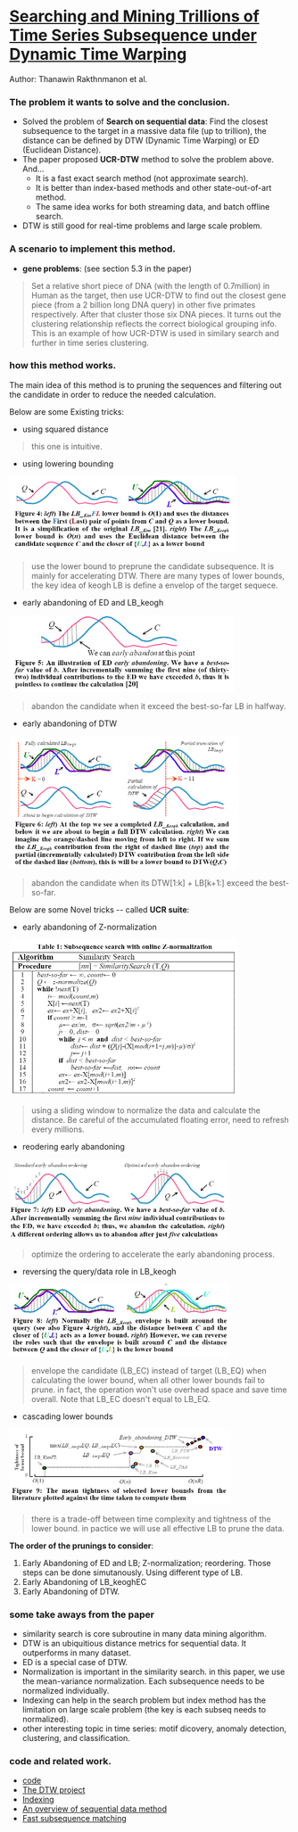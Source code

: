 
# [Searching and Mining Trillions of Time Series Subsequence under Dynamic Time Warping](https://github.com/lytinahome/Paper-collection/blob/master/Time%20Series%20Similarity/1.Searching%2Band%2BMining%2BTrillions%2Bof%2BTime%2BSeries%2BSubsequences%2Bunder%2BDynamic%2BTime%2BWarping.pdf)
Author: Thanawin Rakthnmanon et al. 
### The problem it wants to solve and the conclusion. 
- Solved the problem of **Search on sequential data**: Find the closest subsequence to the target in a massive data file (up to trillion), the distance can be defined by DTW (Dynamic Time Warping) or ED (Euclidean Distance).
- The paper proposed **UCR-DTW** method to solve the problem above. And...
  - It is a fast exact search method (not approximate search).
  - It is better than index-based methods and other state-out-of-art method. 
  - The same idea works for both streaming data, and batch offline search.
- DTW is still good for real-time problems and large scale problem.

### A scenario to implement this method.
- **gene problems**: (see section 5.3 in the paper) 
> Set a relative short piece of DNA (with the length of 0.7million) in Human as the target, then use UCR-DTW to find out the closest gene piece (from a 2 billion long DNA query) in other five primates respectively. After that cluster those six DNA pieces. It turns out the clustering relationship reflects the correct biological grouping info. This is an example of how UCR-DTW is used in similary search and further in time series clustering.

### how this method works.
The main idea of this method is to pruning the sequences and filtering out the candidate in order to reduce the needed calculation. 

Below are some Existing tricks:
  + using squared distance 
> this one is intuitive.
  + using lowering bounding 

![LB pruning](pics/lb.PNG)
> use the lower bound to preprune the candidate subsequence. It is mainly for accelerating DTW. There are many types of lower bounds, the key idea of keogh LB is define a envelop of the target sequece. 
  + early abandoning of ED and LB_keogh

![Early abd pruning](pics/ed.PNG)
> abandon the candidate when it exceed the best-so-far LB in halfway.
  + early abandoning of DTW

![DTW pruning](pics/dtw.PNG)
> abandon the candidate when its DTW[1:k] + LB[k+1:] exceed the best-so-far.
 
Below are some Novel tricks -- called **UCR suite**:
  + early abandoning of Z-normalization

![Z-normalize pruning](pics/z-normalization.PNG)
> using a sliding window to normalize the data and calculate the distance. Be careful of the accumulated floating error, need to refresh every millions. 
  + reodering early abandoning

![reorder pruning](pics/ordering.PNG)
> optimize the ordering to accelerate the early abandoning process.
  + reversing the query/data role in LB_keogh
  
![reverse pruning](pics/eq-ec.PNG)
> envelope the candidate (LB_EC) instead of target (LB_EQ) when calculating the lower bound, when all other lower bounds fail to prune. in fact, the operation won't use overhead space and save time overall. Note that LB_EC doesn't equal to LB_EQ.
  + cascading lower bounds

![lbtype pruning](pics/diff-lb.PNG)
> there is a trade-off between time complexity and tightness of the lower bound. in pactice we will use all effective LB to prune the data.

**The order of the prunings to consider**:
1. Early Abandoning of ED and LB; Z-normalization; reordering. Those steps can be done simutanously. Using different type of LB.
2. Early Abandoning of LB_keoghEC
3. Early Abandoning of DTW.

### some take aways from the paper
+ similarity search is core subroutine in many data mining algorithm.
+ DTW is an ubiquitious distance metrics for sequential data. It outperforms in many dataset.
+ ED is a special case of DTW.
+ Normalization is important in the similarity search. in this paper, we use the mean-variance normalization. Each subsequence needs to be normalized individually. 
+ Indexing can help in the search problem but index method has the limitation on large scale problem (the key is each subseq needs to normalized). 
+ other interesting topic in time series: motif dicovery, anomaly detection, clustering, and classification.
### code and related work.
+ [code](http://www.cs.ucr.edu/~eamonn/UCRsuite.html)
+ [The DTW project](https://dynamictimewarping.github.io/)
+ [Indexing](https://github.com/lytinahome/Paper-collection/blob/master/Time%20Series%20Similarity/Exact%20index%20of%20DTW.pdf)
+ [An overview of sequential data method](https://github.com/lytinahome/Paper-collection/blob/master/Time%20Series%20Similarity/Overview_Experimental_comparison_time_series.pdf)
+ [Fast subsequence matching](https://github.com/lytinahome/Paper-collection/blob/master/Time%20Series%20Similarity/fast%20subsequence%20matching%20in%20ts%20data.pdf)
 
